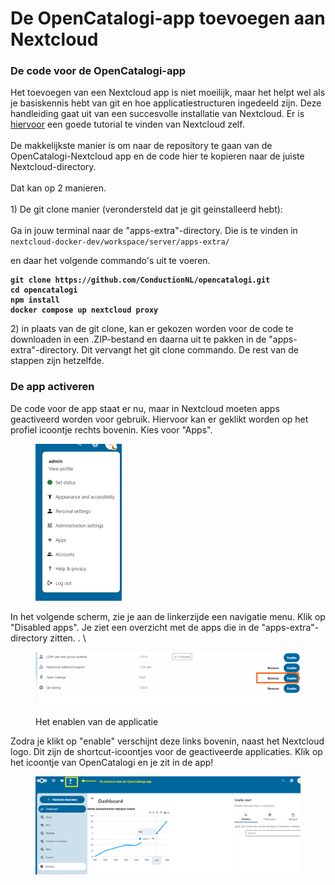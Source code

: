 # De OpenCatalogi-app toevoegen aan Nextcloud

### De code voor de OpenCatalogi-app

Het toevoegen van een Nextcloud app is niet moeilijk, maar het helpt wel als je basiskennis hebt van git en hoe applicatiestructuren ingedeeld zijn. Deze handleiding gaat uit van een succesvolle installatie van Nextcloud. Er is [hiervoor](https://cloud.nextcloud.com/s/iyNGp8ryWxc7Efa?path=%2F1%20Setting%20up%20a%20development%20environment) een goede tutorial te vinden van Nextcloud zelf.\
\
De makkelijkste manier is om naar de repository te gaan van de OpenCatalogi-Nextcloud app en de code hier te kopieren naar de juiste Nextcloud-directory.\
\
Dat kan op 2 manieren.\
\
1\) De git clone manier (verondersteld dat je git geinstalleerd hebt):\
\
Ga in jouw terminal naar de "apps-extra"-directory. Die is te vinden in `nextcloud-docker-dev/workspace/server/apps-extra/`

en daar het volgende commando's uit te voeren.

<pre><code><strong>git clone https://github.com/ConductionNL/opencatalogi.git
</strong><strong>cd opencatalogi
</strong><strong>npm install
</strong><strong>docker compose up nextcloud proxy 
</strong></code></pre>

2\) in plaats van de git clone, kan er gekozen worden voor de code te downloaden in een .ZIP-bestand en daarna uit te pakken in de "apps-extra"-directory. Dit vervangt het git clone commando. De rest van de stappen zijn hetzelfde.

### De app activeren

De code voor de app staat er nu, maar in Nextcloud moeten apps geactiveerd worden voor gebruik. Hiervoor kan er geklikt worden op het profiel icoontje rechts bovenin. Kies voor "Apps".

<figure><img src="../.gitbook/assets/image (5).png" alt="" width="138"><figcaption></figcaption></figure>

In het volgende scherm, zie je aan de linkerzijde een navigatie menu. Klik op "Disabled apps". Je ziet een overzicht met de apps die in de "apps-extra"-directory zitten. . \


<figure><img src="../.gitbook/assets/image (4).png" alt=""><figcaption><p>Het enablen van de applicatie</p></figcaption></figure>

Zodra je klikt op "enable" verschijnt deze links bovenin, naast het Nextcloud logo. Dit zijn de shortcut-icoontjes voor de geactiveerde applicaties. Klik op het icoontje van OpenCatalogi en je zit in de app!

<figure><img src="../.gitbook/assets/image (2) (1) (1).png" alt=""><figcaption></figcaption></figure>
